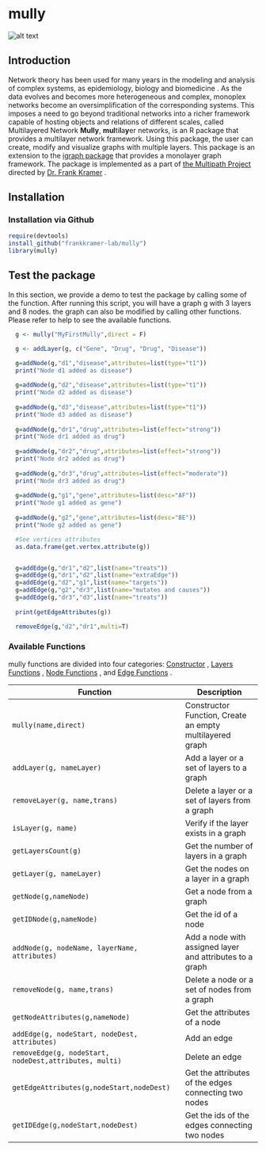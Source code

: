 # mully
![alt text](https://github.com/frankkramer-lab/mully/blob/master/R/img/mully.png "mully")
## Introduction
Network theory has been used for many years in the modeling and analysis of complex systems, as epidemiology, biology and biomedicine . As the data evolves and becomes more heterogeneous and complex, monoplex networks become an oversimplification of the corresponding systems. This imposes a need to go beyond traditional networks into a richer framework capable of hosting objects and relations of different scales, called Multilayered Network
**Mully**, **mul**ti**l**a**y**er networks, is an R package that provides a multilayer network framework.
Using this package, the user can create, modify and visualize graphs with multiple layers. This package is an extension to the [igraph package](https://github.com/igraph/rigraph) that provides a monolayer graph framework.
The package is implemented as a part of [the Multipath Project](http://www.ams.med.uni-goettingen.de/p-mgmt/Multih.html)  directed by [Dr. Frank Kramer](http://www.ams.med.uni-goettingen.de/kramer.shtml) .
## Installation
### Installation via Github

```R
require(devtools)
install_github("frankkramer-lab/mully")
library(mully)
```
## Test the package
In this section, we provide a demo to test the package by calling some of the function. After running this script, you will have a graph g with 3 layers and 8 nodes. the graph can also be modified by calling other functions. Please refer to help to see the available functions.

```R
  g <- mully("MyFirstMully",direct = F)

  g <- addLayer(g, c("Gene", "Drug", "Drug", "Disease"))

  g=addNode(g,"d1","disease",attributes=list(type="t1"))
  print("Node d1 added as disease")
  
  g=addNode(g,"d2","disease",attributes=list(type="t1"))
  print("Node d2 added as disease")
  
  g=addNode(g,"d3","disease",attributes=list(type="t1"))
  print("Node d3 added as disease")
  
  g=addNode(g,"dr1","drug",attributes=list(effect="strong"))
  print("Node dr1 added as drug")
  
  g=addNode(g,"dr2","drug",attributes=list(effect="strong"))
  print("Node dr2 added as drug")
  
  g=addNode(g,"dr3","drug",attributes=list(effect="moderate"))
  print("Node dr3 added as drug")
  
  g=addNode(g,"g1","gene",attributes=list(desc="AF"))
  print("Node g1 added as gene")
  
  g=addNode(g,"g2","gene",attributes=list(desc="BE"))
  print("Node g2 added as gene")

  #See vertices attributes
  as.data.frame(get.vertex.attribute(g))


  g=addEdge(g,"dr1","d2",list(name="treats"))
  g=addEdge(g,"dr1","d2",list(name="extraEdge"))
  g=addEdge(g,"d2","g1",list(name="targets"))
  g=addEdge(g,"g2","dr3",list(name="mutates and causes"))
  g=addEdge(g,"dr3","d3",list(name="treats"))
  
  print(getEdgeAttributes(g))

  removeEdge(g,"d2","dr1",multi=T)
```
### Available Functions
mully functions are divided into four categories: [Constructor](https://github.com/frankkramer-lab/mully/blob/master/R/mully.R) , [Layers Functions](https://github.com/frankkramer-lab/mully/blob/master/R/mully_layer.R) , [Node Functions](https://github.com/frankkramer-lab/mully/blob/master/R/mully_node.R) , and [Edge Functions](https://github.com/frankkramer-lab/mully/blob/master/R/mully_edge.R) .

| Function |Description|
| --------------- |-----------|
|`mully(name,direct)`|Constructor Function, Create an empty multilayered graph|
|`addLayer(g, nameLayer)`| Add a layer or a set of layers to a graph|
|`removeLayer(g, name,trans)`|Delete a layer or a set of layers from a graph|
|`isLayer(g, name)`|Verify if the layer exists in a graph|
|`getLayersCount(g)`|Get the number of layers in a graph|
|`getLayer(g, nameLayer)`|Get the nodes on a layer in a graph|
|`getNode(g,nameNode)`|Get a node from a graph|
|`getIDNode(g,nameNode)`|Get the id of a node|
|`addNode(g, nodeName, layerName, attributes)`|Add a node with assigned layer and attributes to a graph|
|`removeNode(g, name,trans)`|Delete a node or a set of nodes from a graph|
|`getNodeAttributes(g,nameNode)`|Get the attributes of a node|
|`addEdge(g, nodeStart, nodeDest, attributes)`|Add an edge|
|`removeEdge(g, nodeStart, nodeDest,attributes, multi)`|Delete an edge|
|`getEdgeAttributes(g,nodeStart,nodeDest)`|Get the attributes of the edges connecting two nodes|
|`getIDEdge(g,nodeStart,nodeDest)`|Get the ids of the edges connecting two nodes|
